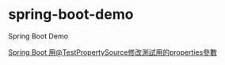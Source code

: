 # spring-boot-demo
Spring Boot Demo

[Spring Boot 用@TestPropertySource修改測試用的properties參數](https://github.com/matthung0807/spring-boot-demo/tree/testpropertysource-properties-attribute)